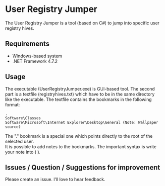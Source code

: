 ﻿# User Registry Jumper

The User Registry Jumper is a tool (based on C#) to jump into specific user registry hives.

## Requirements

* Windows-based system
* .NET Framework 4.7.2

## Usage

The executable (UserRegistryJumper.exe) is GUI-based tool. The second part is a textfile (registryhives.txt) which have to be in the same directory like the executable.
The textfile contains the bookmarks in the following format:

```
.
Software\Classes
Software\Microsoft\Internet Explorer\Desktop\General (Note: Wallpaper source)
```

The "." bookmark is a special one which points directly to the root of the selected user.  
It is possible to add notes to the bookmarks. The important syntax is write your note into ( ).

## Issues / Question / Suggestions for improvement

Please create an issue. I'll love to hear feedback.